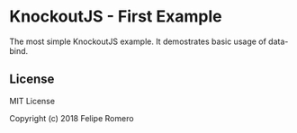 # KnockoutJS - First Example

The most simple KnockoutJS example. It demostrates basic usage of data-bind.

## License

MIT License

Copyright (c) 2018 Felipe Romero
